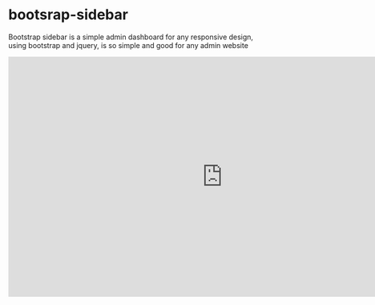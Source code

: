 # bootsrap-sidebar
Bootstrap sidebar is a simple admin dashboard for any responsive design, using bootstrap and jquery, is so simple and good for any admin website
<iframe width="853" height="480" src="https://www.youtube.com/embed/Gzo5QOayg-I" title="YouTube video player" frameborder="0" allow="accelerometer; autoplay; clipboard-write; encrypted-media; gyroscope; picture-in-picture" allowfullscreen></iframe>
